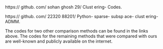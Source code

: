 https:// github. com/ sohan ghosh 29/ Clust ering- Codes.

https:// github. com/ 22320 88201/ Python- sparse- subsp ace- clust ering-
ADMM.

The codes for two other comparison methods can be found in the links above. The codes for the remaining methods that were compared with ours are well-known and publicly available on the internet.
